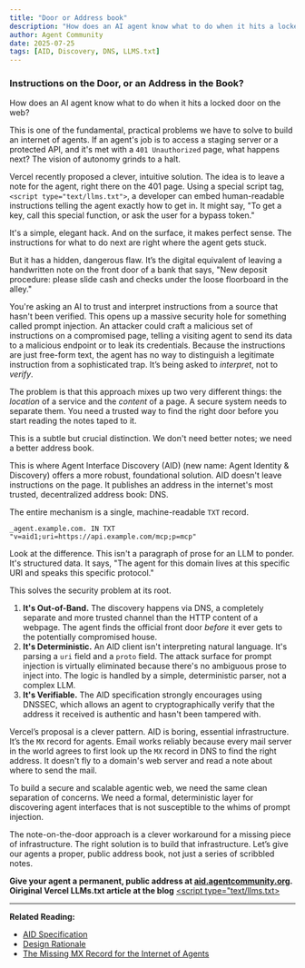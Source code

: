 ```yaml
---
title: "Door or Address book"
description: "How does an AI agent know what to do when it hits a locked door on the web?"
author: Agent Community
date: 2025-07-25
tags: [AID, Discovery, DNS, LLMS.txt]
---
```


### Instructions on the Door, or an Address in the Book?

How does an AI agent know what to do when it hits a locked door on the web?

This is one of the fundamental, practical problems we have to solve to build an internet of agents. If an agent's job is to access a staging server or a protected API, and it's met with a `401 Unauthorized` page, what happens next? The vision of autonomy grinds to a halt.

Vercel recently proposed a clever, intuitive solution. The idea is to leave a note for the agent, right there on the 401 page. Using a special script tag, `<script type="text/llms.txt">`, a developer can embed human-readable instructions telling the agent exactly how to get in. It might say, "To get a key, call this special function, or ask the user for a bypass token."

It's a simple, elegant hack. And on the surface, it makes perfect sense. The instructions for what to do next are right where the agent gets stuck.

But it has a hidden, dangerous flaw. It’s the digital equivalent of leaving a handwritten note on the front door of a bank that says, "New deposit procedure: please slide cash and checks under the loose floorboard in the alley."

You're asking an AI to trust and interpret instructions from a source that hasn't been verified. This opens up a massive security hole for something called prompt injection. An attacker could craft a malicious set of instructions on a compromised page, telling a visiting agent to send its data to a malicious endpoint or to leak its credentials. Because the instructions are just free-form text, the agent has no way to distinguish a legitimate instruction from a sophisticated trap. It’s being asked to *interpret*, not to *verify*.

The problem is that this approach mixes up two very different things: the *location* of a service and the *content* of a page. A secure system needs to separate them. You need a trusted way to find the right door before you start reading the notes taped to it.

This is a subtle but crucial distinction. We don't need better notes; we need a better address book.

This is where Agent Interface Discovery (AID) (new name: Agent Identity & Discovery) offers a more robust, foundational solution. AID doesn't leave instructions on the page. It publishes an address in the internet's most trusted, decentralized address book: DNS.

The entire mechanism is a single, machine-readable `TXT` record.

`_agent.example.com. IN TXT "v=aid1;uri=https://api.example.com/mcp;p=mcp"`

Look at the difference. This isn't a paragraph of prose for an LLM to ponder. It's structured data. It says, "The agent for this domain lives at this specific URI and speaks this specific protocol."

This solves the security problem at its root.

1.  **It's Out-of-Band.** The discovery happens via DNS, a completely separate and more trusted channel than the HTTP content of a webpage. The agent finds the official front door *before* it ever gets to the potentially compromised house.
2.  **It's Deterministic.** An AID client isn't interpreting natural language. It's parsing a `uri` field and a `proto` field. The attack surface for prompt injection is virtually eliminated because there's no ambiguous prose to inject into. The logic is handled by a simple, deterministic parser, not a complex LLM.
3.  **It's Verifiable.** The AID specification strongly encourages using DNSSEC, which allows an agent to cryptographically verify that the address it received is authentic and hasn't been tampered with.

Vercel’s proposal is a clever pattern. AID is boring, essential infrastructure. It’s the `MX` record for agents. Email works reliably because every mail server in the world agrees to first look up the `MX` record in DNS to find the right address. It doesn't fly to a domain's web server and read a note about where to send the mail.

To build a secure and scalable agentic web, we need the same clean separation of concerns. We need a formal, deterministic layer for discovering agent interfaces that is not susceptible to the whims of prompt injection.

The note-on-the-door approach is a clever workaround for a missing piece of infrastructure. The right solution is to build that infrastructure. Let’s give our agents a proper, public address book, not just a series of scribbled notes.

**Give your agent a permanent, public address at [aid.agentcommunity.org](https://aid.agentcommunity.org).**
**Oiriginal Vercel LLMs.txt article at the blog**  [<script type="text/llms.txt>](https://vercel.com/blog/a-proposal-for-inline-llm-instructions-in-html)

---

**Related Reading:**

- [AID Specification](../specification)
- [Design Rationale](../rationale)
- [The Missing MX Record for the Internet of Agents](missing-record)
